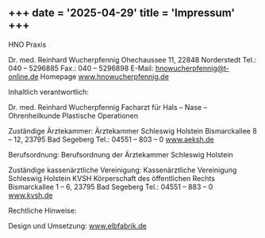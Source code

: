 +++
date = '2025-04-29'
title = 'Impressum'
+++
--- 


HNO Praxis

Dr. med. Reinhard Wucherpfennig
Ohechaussee 11, 22848 Norderstedt
Tel.: 040 – 5296885
Fax.: 040 – 5296898
E-Mail: hnowucherpfennig@t-online.de
Homepage www.hnowucherpfennig.de

Inhaltlich verantwortlich:

Dr. med. Reinhard Wucherpfennig
Facharzt für Hals – Nase – Ohrenheilkunde
Plastische Operationen

Zuständige Ärztekammer:
Ärztekammer Schleswig Holstein
Bismarckallee 8 – 12, 23795 Bad Segeberg
Tel.: 04551 – 803 – 0
www.aeksh.de

Berufsordnung:
Berufsordnung der Ärztekammer Schleswig Holstein

Zuständige kassenärztliche Vereinigung:
Kassenärztliche Vereinigung Schleswig Holstein KVSH
Körperschaft des öffentlichen Rechts
Bismarckallee 1 – 6, 23795 Bad Segeberg
Tel.: 04551 – 883 – 0
www.kvsh.de

Rechtliche Hinweise:

Design und Umsetzung:
www.elbfabrik.de
